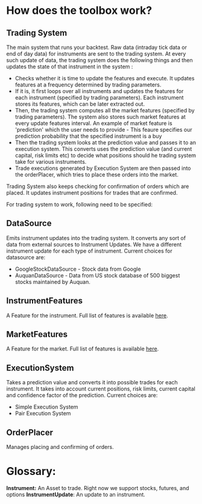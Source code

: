 # **How does the toolbox work?** #

## Trading System ##
The main system that runs your backtest. Raw data (intraday tick data or end of day data) for instruments are sent to the trading system. 
At every such update of data, the trading system does the following things and then updates the state of that instrument in the system :  

* Checks whether it is time to update the features and execute. It updates features at a frequency determined by trading parameters.  
* If it is, it first loops over all instruments and updates the features for each instrument (specified by trading parameters). Each instrument stores its features, which can be later extracted out.  
* Then, the trading system computes all the market features (specified by trading parameters). 
  The system also stores such market features at every update features interval. 
  An example of market feature is 'prediction' which the user needs to provide - This feaure specifies our prediction probability that the specified instrument is a buy  
* Then the trading system looks at the prediction value and passes it to an execution system. This converts uses the prediction value (and current capital, risk limits etc) to decide what positions should he trading system take for various instruments.  
* Trade executions generated by Execution System are then passed into the orderPlacer, which tries to place these orders into the market. 
  
Trading System also keeps checking for confirmation of orders which are placed. It updates instrument positions for trades that are confirmed. 
  
For trading system to work, following need to be specified:

## DataSource ##
Emits instrument updates into the trading system. It converts any sort of data from external sources to Instrument Updates. We have a different instrument update for each type of instrument.
Current choices for datasource are:

* GoogleStockDataSource - Stock data from Google
* AuquanDataSource - Data from US stock database of 500 biggest stocks maintained by Auquan.

## InstrumentFeatures ##
A Feature for the instrument. Full list of features is available [here]().

## MarketFeatures ##
A Feature for the market. Full list of features is available [here]().

## ExecutionSystem ##
Takes a prediction value and converts it into possible trades for each instrument. It takes into account current positions, risk limits, current capital and confidence factor of the prediction.
Current choices are:

* Simple Execution System
* Pair Execution System

## OrderPlacer ##
Manages placing and confirming of orders.

# **Glossary:** #

**Instrument:** An Asset to trade. Right now we support stocks, futures, and options
**InstrumentUpdate**: An update to an instrument.